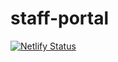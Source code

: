 # staff-portal
[![Netlify Status](https://api.netlify.com/api/v1/badges/2911fd35-79c7-4d76-a8d0-2b63d046275a/deploy-status)](https://app.netlify.com/sites/wws-staff/deploys)
